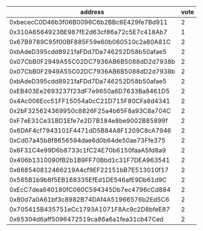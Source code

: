 address|vote|timestamp|signature
---|---|---|---
0xbececC0D46b3f06B0096C6b2BBc6E429fe7Bd911|2|1605619037|0x0da9161c5a056bdb11a7b70ee4fda77cee566029014d10512f29177d540d3ab1031646b7cfe43eef7e8d992dbe15a82108be1f0b8f315824050c4b5886759b821c
0x310A6564923BE987fE2d63cf86a72c5E7c418Ab7|1|1605619275|0x64e37e2e68d551edd399e0fb253793dbbb424e8032780589730e77d4984775b253d41a0106a2927fa30e211fb099e7a44dea795d22832a6cc21a8e642ab311961c
0x67B9789C95f00BF885F59e60b060510c2a80A81C|2|1605619338|0xa414b2ee5b044a5c00d90b1ec935d6322d05c964a380c70a428b57b0b392fb110a7b8505c58b24720437838e8f0dfd66144825c90a30c0190c0b4d05f2a03ab01c
0xbAdeD395cdd8921faFDd7Da746252D58b50afae5|2|1605619722|0xe1bc056ec86e1e13d54dbee2b60c6246c76964f96b955c69df49a3337cf735e22d09284f95c662bcc463b939defc6b1bbf9617905f2c4d1c5b69f1a5f2c1d0451b
0x07CbB0F2949A55C02DC7936AB6B5088dD2d7938b|2|1605619849|0x35d78349687272a52bdbe44685b2f97d165985d164bdedf73ae0c1c990b9709432b2b9aa8ccea3e8cfb531b903c64fa5b434fa5f5b70358e39a2a703e4d2aefc1b
0x07CbB0F2949A55C02DC7936AB6B5088dD2d7938b|2|1605619910|0x98972f853279b2249195ffced29a5aeabc9269635e8e0592d33e8c62cb10671258f993125009eddb2808360f5e870147462f5edd8ad56109d9be8bd4453c193a1b
0xbAdeD395cdd8921faFDd7Da746252D58b50afae5|2|1605620236|0x1ab1235e2dd96c9fd46c5b9df4b8d0de7dc7ce943682d557858b3247c95e9e1c6808f536f68e5b914b2049d9c620f1155f87a4adbfac5cd5e5a1e794e895201e1b
0xEB403Ee2693237f23dF7e9650a6D7633Ba8461D5|2|1605620933|0xc535ffcb14bb735b0fdf06a445d93df4e49120661d80e50edf52bba8af892ff1469d3625f24ad5b25223c1f934b7e986e32b134da276e44eccfcc1733b51da2b1c
0x4Ac006Ecc51FF15054a0cC21D715F80CFa8d4341|2|1605621640|0xb6ecf28d4ee49141a4e0e0fb1dac447085fb7af0a88e1dba15ddb8c9a02feb2616753dbed3e05ee62e2d5575afea4309bdfa61f6db8749d511844f70b56887911b
0x2bF325624369950c8826F25a4b65F8a93C8a704C|2|1605622853|0x86f43a64b820169c3bd84214fb07a556b8dbad4ec8358d76f0e36adbf0f23d0a78b10813f5f72f0ca06af82a02d9ef43fd1d40754b0e049d3b77978e08a63dad1c
0xF7eE31Ce31BD1Efe7e2D7B184e8be9002B85899f|2|1605622927|0x964c6db3ce478fb759b198aacbcfda3acf47906d511c8c638c458a7f0dfaa17b735a6ab565b745369188ec72668f3db89fca21b53d0a18a06c6b5b4217774e711b
0x6DAF4cf7943101F4471dD5B84A8F1209C8cA7946|2|1605626562|0x1047a372e82452d361065be6360fdd280b57a1d614f2a243309ca28cb112745d05c60bc49bbfc8c9a12510adf9f080ff1cf7abeac8c3522d9cbbc1f9bd08ce951c
0xCd07a45b8f8656594dae6d0b64de50ae73Ffe375|2|1605629625|0xcd242a59d9feed7db78d75cb520f77df43fd63b8b1dd03ec20666cc2a46d06e74f7b5a9ee3ffb50d47ab6bb31762c20044ec62b48e2aca6d39273a2b7388a1d71b
0x6F31C4e99D6b8733c1fC24E70b6150faaA5fd8a9|2|1605631025|0x2986cdcf7673d999a0b0ea2d977fb8a88acfecea182d6a4ffa347a30fbdefba9600011f294ee9d9817cdeec764eb9243827b9bb36b1605d4ac959b14ab9e3c9d1b
0x406b1310090fB2b1B9FF70Bbd1c31F7DEA963541|2|1605641550|0x80eed6025791728350365bfd9a13f743d7458cb53c44e745eaf752e4e1afa5a617c11b7b99be091db66813a5adc5ce04c776e6051806e99810d353c6dbac75211b
0x668540812466219A4cf9EF22151bB7E513010f17|2|1605661878|0xe1c34ed5dcbc18d315e8f8886fb2af078a8a5447a830a890f13e113f2ac0b1ea04e21a781fa1a9b409106c4dd26ee455e8f48f67c43dda483f8c45e575dcb7671c
0x565B1b9b8f5EB168335EfEd1DE546afE9Db61d9C|2|1605662595|0x6cca96518b321b6b33b9079e60b15e0a9e593435c377b5216cdddf88af1824007ac6d1309a2f102b3ca07b464a5f4c7df879afb4840c4e23ed3595ed72c3a8911b
0xEcC7dea640180fC060C594345Db7ec4796cCd884|2|1605675186|0xf998210ba4f38390093ff2bcd76b10eba24952ba262237645ac6fd0400983bf866daed3f6d208a8a1bc42b7f3854f8d14cfc3e1040103d4999814abc8c38febb1b
0x80d7a0A61bf3c8982B74DAf4A51966576b2Ed5C6|2|1605680435|0xbf58fa2f2b03bd1051fbc62c2e12e59019b0f8e9a9c54c61ad296f523d0ac9e50b0e9d33a8a3acab962f1912b5e645dac582a0a81eabf9404f01951a7617c6191b
0x705415B435751eCc1793A1071F8Ac9c2D8bfeE87|2|1605683131|0x2e209149cbe40a0203deefcd825f38c742c47239559bd56a9b399d408d54bc105929fe886f7e492f6417a2f443f18167716c64e82eb186667892b64a0c1beb601b
0x65304d6aff5096472519ca86a6a1fea31cb47Ced|2|1605683178|0x4fd6c64bd5f943bf8691cbfb264435f583062778f8d4a2b8435891ac3869df0834f11ccde87fe13713c14d2236e0dfd95e6690e9f979201c35af9c569dd6e30e1b